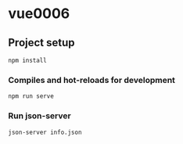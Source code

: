 # vue0006

## Project setup
```
npm install
```

### Compiles and hot-reloads for development
```
npm run serve
```

### Run json-server
```
json-server info.json
```
